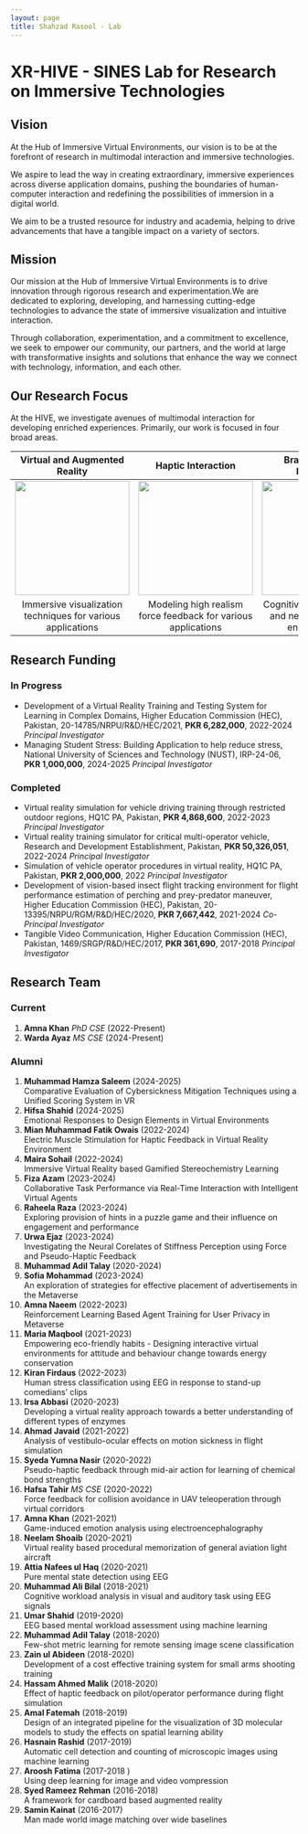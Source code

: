 ```yaml
---
layout: page
title: Shahzad Rasool - Lab
---
```

# XR-HIVE - SINES Lab for Research on Immersive Technologies 
## Vision 
At the Hub of Immersive Virtual Environments, our vision is to be at the forefront of research in multimodal interaction and immersive technologies.  

We aspire to lead the way in creating extraordinary, immersive experiences across diverse application domains, pushing the boundaries of human-computer interaction and redefining the possibilities of immersion in a digital world.  

We aim to be a trusted resource for industry and academia, helping to drive advancements that have a tangible impact on a variety of sectors.  

## Mission
Our mission at the Hub of Immersive Virtual Environments is to drive innovation through rigorous research and experimentation.We are dedicated to exploring, developing, and harnessing cutting-edge technologies to advance the state of immersive visualization and intuitive interaction.  

Through collaboration, experimentation, and a commitment to excellence, we seek to empower our community, our partners, and the world at large with transformative insights and solutions that enhance the way we connect with technology, information, and each other.

## Our Research Focus
At the HIVE, we investigate avenues of multimodal interaction for developing enriched experiences. Primarily, our work is focused in four broad areas.  
<table text-align:center><thead>
  <tr>
    <th >Virtual and Augmented Reality</th>
    <th >Haptic Interaction</th>
    <th >Brain Computer Interfaces</th>
    <th >Computer Graphics / Vision</th>
  </tr></thead>
<tbody>
  <tr>
    <td align ="center"><img src="https://xrhive-lab-web.vercel.app/static/media/VAR.345026bced7000aaab26.jpeg" width="200" height="200"></td>
    <td align ="center"><img src="https://xrhive-lab-web.vercel.app/static/media/hepaticinter.9c2a579831942535bb87.jpeg" width="200" height="200"></td>
    <td align ="center"><img src="https://xrhive-lab-web.vercel.app/static/media/BCI.17f56eb71642a422f013.jpeg" width="200" height="200"></td>
    <td align ="center"><img src="https://xrhive-lab-web.vercel.app/static/media/design.3424ba606d012653c6ca.jpeg" width="200" height="200"></td>
  </tr>
  <tr>
    <td align ="center">Immersive visualization techniques for various applications</td>
    <td align ="center">Modeling high realism force feedback for various applications</td>
    <td align ="center">Cognitive state estimation and neurofeedback for enhanced exp.</td>
    <td align ="center">Out of the box solutions for conventional problems in CG and CV</td>
  </tr>
</tbody></table>

<!-- 
<table>
<tr>
<th>
Virtual and Augmented Reality
</th>
<th>
Haptic Interaction
</th>
<th>
Brain Computer Interfaces
</th>
<th>
Computer Graphics / Vision
</th>
</tr>

<tr>

<td>

<img src="https://xrhive-lab-web.vercel.app/static/media/VAR.345026bced7000aaab26.jpeg">
Immersive visualization techniques for various applications domains
</td>

<td>
<img src="https://xrhive-lab-web.vercel.app/static/media/hepaticinter.9c2a579831942535bb87.jpeg">
Modeling high realism force feedback for various applications
</td>

<td>
<img src="https://xrhive-lab-web.vercel.app/static/media/BCI.17f56eb71642a422f013.jpeg">
Cognitive state estimation and neurofeedback for enhanced experience

</td>

<td>
<img src="https://xrhive-lab-web.vercel.app/static/media/design.3424ba606d012653c6ca.jpeg">
Out of the box solutions for conventional problems in CG and CV
</td>



</tr>
</table>
-->

## Research Funding  
### In Progress  
* Development of a Virtual Reality Training and Testing System for Learning in Complex Domains, Higher Education Commission (HEC), Pakistan, 20-14785/NRPU/R&D/HEC/2021, **PKR 6,282,000**, 2022-2024 *Principal Investigator*  
* Managing Student Stress: Building Application to help reduce stress, National University of Sciences and Technology (NUST), IRP-24-06, **PKR 1,000,000**, 2024-2025 *Principal Investigator*

### Completed  
* Virtual reality simulation for vehicle driving training through restricted outdoor regions, HQ1C PA, Pakistan, **PKR 4,868,600**, 2022-2023 *Principal Investigator*  
* Virtual reality training simulator for critical multi-operator vehicle, Research and Development Establishment, Pakistan, **PKR 50,326,051**, 2022-2024 *Principal Investigator*  
* Simulation of vehicle operator procedures in virtual reality, HQ1C PA, Pakistan, **PKR 2,000,000**, 2022 *Principal Investigator*
* Development of vision-based insect flight tracking environment for flight performance estimation of perching and prey-predator maneuver, Higher Education Commission (HEC), Pakistan, 20-13395/NRPU/RGM/R&D/HEC/2020, **PKR 7,667,442**, 2021-2024 *Co-Principal Investigator*
* Tangible Video Communication, Higher Education Commission (HEC), Pakistan, 1469/SRGP/R&D/HEC/2017, **PKR 361,690**, 2017-2018 *Principal Investigator*


## Research Team
### Current
  1. **Amna Khan** _PhD CSE_ (2022-Present)
  2. **Warda Ayaz** _MS CSE_ (2024-Present)
          
### Alumni
  1. **Muhammad Hamza Saleem** (2024-2025)  
     Comparative Evaluation of Cybersickness Mitigation Techniques using a Unified Scoring System in VR
  2. **Hifsa Shahid** (2024-2025)  
     Emotional Responses to Design Elements in Virtual Environments
  3. **Mian Muhammad Fatik Owais** (2022-2024)  
     Electric Muscle Stimulation for Haptic Feedback in Virtual Reality Environment
  4. **Maira Sohail** (2022-2024)  
     Immersive Virtual Reality based Gamified Stereochemistry Learning
  5. **Fiza Azam** (2023-2024)  
     Collaborative Task Performance via Real-Time Interaction with Intelligent Virtual Agents
  6. **Raheela Raza** (2023-2024)  
     Exploring provision of hints in a puzzle game and their influence on engagement and performance
  7. **Urwa Ejaz** (2023-2024)  
     Investigating the Neural Corelates of Stiffness Perception using Force and Pseudo-Haptic Feedback
  8. **Muhammad Adil Talay** (2020-2024)  
  9. **Sofia Mohammad** (2023-2024)  
     An exploration of strategies for effective placement of advertisements in the Metaverse
  10. **Amna Naeem** (2022-2023)  
     Reinforcement Learning Based Agent Training for User Privacy in Metaverse
  11. **Maria Maqbool** (2021-2023)  
     Empowering eco-friendly habits - Designing interactive virtual environments for attitude and behaviour change towards energy conservation
  12. **Kiran Firdaus** (2022-2023)  
     Human stress classification using EEG in response to stand-up comedians’ clips
  13. **Irsa Abbasi** (2020-2023)  
     Developing a virtual reality approach towards a better understanding of different types of enzymes
  14. **Ahmad Javaid** (2021-2022)  
     Analysis of vestibulo-ocular effects on motion sickness in flight simulation
  15. **Syeda Yumna Nasir** (2020-2022)  
     Pseudo-haptic feedback through mid-air action for learning of chemical bond strengths
  16. **Hafsa Tahir** _MS CSE_ (2020-2022)  
     Force feedback for collision avoidance in UAV teleoperation through virtual corridors
  17. **Amna Khan** (2021-2021)  
     Game-induced emotion analysis using electroencephalography
  18. **Neelam Shoaib** (2020-2021)  
     Virtual reality based procedural memorization of general aviation light aircraft
  19. **Attia Nafees ul Haq** (2020-2021)  
     Pure mental state detection using EEG
  20. **Muhammad Ali Bilal** (2018-2021)  
     Cognitive workload analysis in visual and auditory task using EEG signals  
  21. **Umar Shahid** (2019-2020)  
      EEG based mental workload assessment using machine learning  
  22. **Muhammad Adil Talay** (2018-2020)  
      Few-shot metric learning for remote sensing image scene classification  
  23. **Zain ul Abideen** (2018-2020)  
      Development of a cost effective training system for small arms shooting training  
  24. **Hassam Ahmed Malik** (2018-2020)  
      Effect of haptic feedback on pilot/operator performance during flight simulation  
  25. **Amal Fatemah** (2018-2019)  
      Design of an integrated pipeline for the visualization of 3D molecular models to study the effects on spatial learning ability  
  26. **Hasnain Rashid** (2017-2019)  
      Automatic cell detection and counting of microscopic images using machine learning  
  27. **Aroosh Fatima** (2017-2018 )  
      Using deep learning for image and video vompression  
  28. **Syed Rameez Rehman** (2016-2018)  
      A framework for cardboard based augmented reality  
  29. **Samin Kainat** (2016-2017)  
      Man made world image matching over wide baselines
